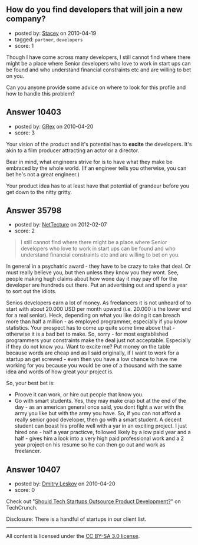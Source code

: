 ## How do you find developers that will join a new company?

- posted by: [Stacey](https://stackexchange.com/users/-1/9534-stacey) on 2010-04-19
- tagged: `partner`, `developers`
- score: 1

Though I have come across many developers, I still cannot find where there might be a place where  Senior developers who love to work in start ups can be found and who understand financial constraints etc and are willing to bet on you.

Can you anyone provide some advice on where to look for this profile and how to handle this problem?


## Answer 10403

- posted by: [GRex](https://stackexchange.com/users/-1/2475-grex) on 2010-04-20
- score: 3

Your vision of the product and it's potential has to **excite** the developers. It's akin to a film producer attracting an actor or a director.

Bear in mind, what engineers strive for is to have what they make be embraced by the whole world. (If an engineer tells you otherwise, you can bet he's not a great engineer.)

Your product idea has to at least have that potential of grandeur before you get down to the nitty gritty.


## Answer 35798

- posted by: [NetTecture](https://stackexchange.com/users/-1/3350-nettecture) on 2012-02-07
- score: 2

> I still cannot find where there might be a place where Senior developers who love to work in 
> start ups can be found and who understand financial constraints etc and are willing to bet on 
> you.

In general in a psychatric award - they have to be crazy to take that deal. Or must really believe you, but then unless they know you they wont. See, people making hugh claims about how wone day it may pay off for the developer are hundreds out there. Put an advertising out and spend a year to sort out the idiots.

Senios developers earn a lot of money. As freelancers it is not unheard of to start with about 20.000 USD per month upward (i.e. 20.000 is the lower end for a real senior). Heck, depending on what you like doing it can breach more than half a million - as employed programmer, especially if you know statistics. Your prospect has to come up quite some time above that - otherwise it is a bad bet to make. So, sorry - for most esgtablished programmers your constraints make the deal just not acceptable. Especially if they do not know you. Want to excite me? Put money on the table because words are cheap and as I said originally, if I want to work for a startup an get screwed - even then you have a low chance to have me working for you because you would be one of a thousand with the same idea and words of how great your project is.

So, your  best bet is:

* Proove it can work, or hire out people that know you.
* Go with smart students. Yes, they may make crap but at the end of the day - as an american general once said, you dont fight a war with the army you like but with the army you have. So, if you can not afford a really senior good developer, then go with a smart student. A decent student can boast his profile well with a yar in an exciting project. I just hired one - half a year practicve, followed likely by a low paid year and a half - gives him a look into a very high paid professional work and a 2 year project on his resume so he can then go out and work as freelancer.


## Answer 10407

- posted by: [Dmitry Leskov](https://stackexchange.com/users/-1/2093-dmitry-leskov) on 2010-04-20
- score: 0

Check out "<a href="http://techcrunch.com/2010/04/17/should-tech-startups-outsource-product-development/">Should Tech Startups Outsource Product Development?</a>" on TechCrunch.

Disclosure: There is a handful of startups in our client list.



---

All content is licensed under the [CC BY-SA 3.0 license](https://creativecommons.org/licenses/by-sa/3.0/).
